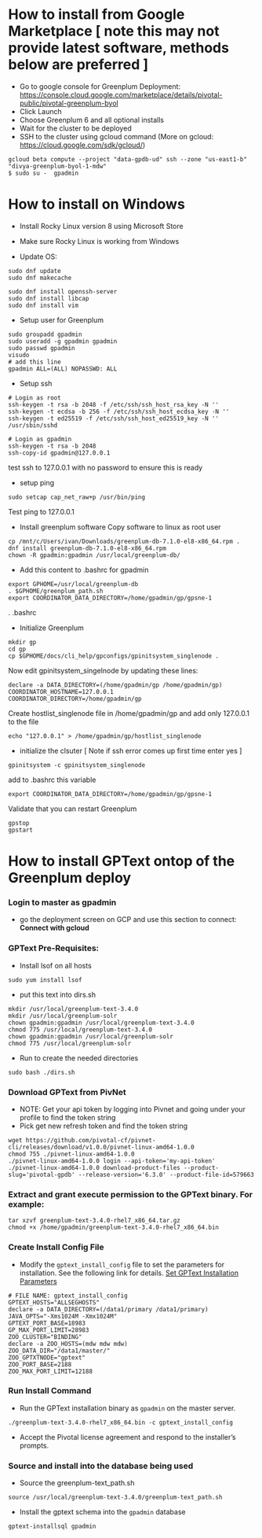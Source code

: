 # How to install from Google Marketplace [ note this may not provide latest software, methods below are preferred ]
- Go to google console for Greenplum Deployment: https://console.cloud.google.com/marketplace/details/pivotal-public/pivotal-greenplum-byol
- Click Launch
- Choose Greenplum 6 and all optional installs
- Wait for the cluster to be deployed
- SSH to the cluster using gcloud command (More on gcloud: https://cloud.google.com/sdk/gcloud/)

```
gcloud beta compute --project "data-gpdb-ud" ssh --zone "us-east1-b" "divya-greenplum-byol-1-mdw"
$ sudo su -  gpadmin
```

# How to install on Windows
- Install Rocky Linux version 8 using Microsoft Store
- Make sure Rocky Linux is working from Windows

- Update OS:
```
sudo dnf update
sudo dnf makecache

sudo dnf install openssh-server
sudo dnf install libcap
sudo dnf install vim
```

- Setup user for Greenplum
```
sudo groupadd gpadmin
sudo useradd -g gpadmin gpadmin
sudo passwd gpadmin
visudo
# add this line
gpadmin ALL=(ALL) NOPASSWD: ALL
```

- Setup ssh
```
# Login as root
ssh-keygen -t rsa -b 2048 -f /etc/ssh/ssh_host_rsa_key -N ''
ssh-keygen -t ecdsa -b 256 -f /etc/ssh/ssh_host_ecdsa_key -N ''
ssh-keygen -t ed25519 -f /etc/ssh/ssh_host_ed25519_key -N ''
/usr/sbin/sshd

# Login as gpadmin
ssh-keygen -t rsa -b 2048
ssh-copy-id gpadmin@127.0.0.1
```
test ssh to 127.0.0.1 with no password to ensure this is ready

- setup ping
```
sudo setcap cap_net_raw+p /usr/bin/ping
```
Test ping to 127.0.0.1

- Install greenplum software
Copy software to linux as root user
```
cp /mnt/c/Users/ivan/Downloads/greenplum-db-7.1.0-el8-x86_64.rpm .
dnf install greenplum-db-7.1.0-el8-x86_64.rpm
chown -R gpadmin:gpadmin /usr/local/greenplum-db/
```

- Add this content to .bashrc for gpadmin
```
export GPHOME=/usr/local/greenplum-db
. $GPHOME/greenplum_path.sh
export COORDINATOR_DATA_DIRECTORY=/home/gpadmin/gp/gpsne-1
```
. .bashrc

- Initialize Greenplum
```
mkdir gp
cd gp
cp $GPHOME/docs/cli_help/gpconfigs/gpinitsystem_singlenode .
```
Now edit gpinitsystem_singelnode by updating these lines:
```
declare -a DATA_DIRECTORY=(/home/gpadmin/gp /home/gpadmin/gp)
COORDINATOR_HOSTNAME=127.0.0.1
COORDINATOR_DIRECTORY=/home/gpadmin/gp
```

Create hostlist_singlenode file in /home/gpadmin/gp and add only 127.0.0.1 to the file
```
echo "127.0.0.1" > /home/gpadmin/gp/hostlist_singlenode
```
- initialize the clsuter [ Note if ssh error comes up first time enter yes ]
```
gpinitsystem -c gpinitsystem_singlenode
```

add to .bashrc this variable
```
export COORDINATOR_DATA_DIRECTORY=/home/gpadmin/gp/gpsne-1
```

Validate that  you can restart Greenplum
```
gpstop
gpstart
```

# How to install GPText ontop of the Greenplum deploy

### Login to master as gpadmin
* go the deployment screen on GCP and use this section to connect: **Connect with gcloud**

### GPText Pre-Requisites:
- Install lsof on all hosts
```
sudo yum install lsof
```
- put this text into dirs.sh 
```
mkdir /usr/local/greenplum-text-3.4.0
mkdir /usr/local/greenplum-solr
chown gpadmin:gpadmin /usr/local/greenplum-text-3.4.0
chmod 775 /usr/local/greenplum-text-3.4.0
chown gpadmin:gpadmin /usr/local/greenplum-solr
chmod 775 /usr/local/greenplum-solr
````
- Run to create the needed directories
```
sudo bash ./dirs.sh
```

### Download GPText from PivNet
* NOTE: Get your api token by logging into Pivnet and going under your profile to find the token string
* Pick get new refresh token and find the token string
```
wget https://github.com/pivotal-cf/pivnet-cli/releases/download/v1.0.0/pivnet-linux-amd64-1.0.0
chmod 755 ./pivnet-linux-amd64-1.0.0
./pivnet-linux-amd64-1.0.0 login --api-token='my-api-token' 
./pivnet-linux-amd64-1.0.0 download-product-files --product-slug='pivotal-gpdb' --release-version='6.3.0' --product-file-id=579663
```

### Extract and grant execute permission to the GPText binary. For example:
```
tar xzvf greenplum-text-3.4.0-rhel7_x86_64.tar.gz
chmod +x /home/gpadmin/greenplum-text-3.4.0-rhel7_x86_64.bin
```

### Create Install Config File

* Modify the `gptext_install_config` file to set the parameters for installation. See the following link for details. [Set GPText Installation Parameters](http://gptext.docs.pivotal.io/340/topics/installing.html#topic1__edit_config)

```
# FILE NAME: gptext_install_config
GPTEXT_HOSTS="ALLSEGHOSTS"
declare -a DATA_DIRECTORY=(/data1/primary /data1/primary)
JAVA_OPTS="-Xms1024M -Xmx1024M"
GPTEXT_PORT_BASE=18983
GP_MAX_PORT_LIMIT=28983
ZOO_CLUSTER="BINDING"
declare -a ZOO_HOSTS=(mdw mdw mdw)
ZOO_DATA_DIR="/data1/master/"
ZOO_GPTXTNODE="gptext"
ZOO_PORT_BASE=2188
ZOO_MAX_PORT_LIMIT=12188
```

### Run Install Command

* Run the GPText installation binary as `gpadmin` on the master server.

```
./greenplum-text-3.4.0-rhel7_x86_64.bin -c gptext_install_config
```

* Accept the Pivotal license agreement and respond to the installer’s prompts.

### Source and install into the database being used
* Source the greenplum-text_path.sh
```
source /usr/local/greenplum-text-3.4.0/greenplum-text_path.sh
```

* Install the gptext schema into the `gpadmin` database
```
gptext-installsql gpadmin
```

